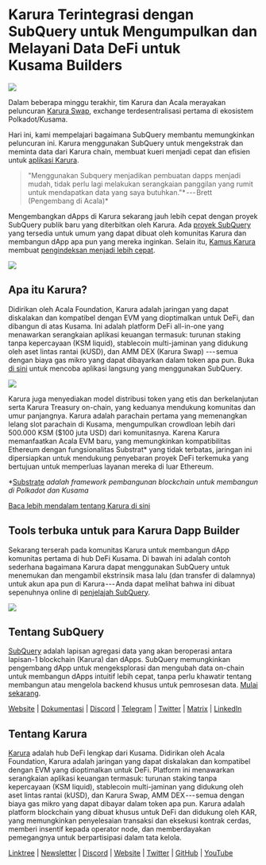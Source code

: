 # Karura Terintegrasi dengan SubQuery untuk Mengumpulkan dan Melayani Data DeFi untuk Kusama Builders

![](https://cdn-images-1.medium.com/max/1600/0*EBj5be1webNUchfi)

Dalam beberapa minggu terakhir, tim Karura dan Acala merayakan peluncuran [Karura Swap](https://apps.karura.network/), exchange terdesentralisasi pertama di ekosistem Polkadot/Kusama.

Hari ini, kami mempelajari bagaimana SubQuery membantu memungkinkan peluncuran ini. Karura menggunakan SubQuery untuk mengekstrak dan meminta data dari Karura chain, membuat kueri menjadi cepat dan efisien untuk [aplikasi Karura](https://apps.karura.network/).

> "Menggunakan Subquery menjadikan pembuatan dapps menjadi mudah, tidak perlu lagi melakukan serangkaian panggilan yang rumit untuk mendapatkan data yang saya butuhkan."* --- Brett (Pengembang di Acala)*

Mengembangkan dApps di Karura sekarang jauh lebih cepat dengan proyek SubQuery publik baru yang diterbitkan oleh Karura. Ada [proyek SubQuery](https://explorer.subquery.network/subquery/AcalaNetwork/karura) yang tersedia untuk umum yang dapat dibuat oleh komunitas Karura dan membangun dApp apa pun yang mereka inginkan. Selain itu, [Kamus Karura](https://explorer.subquery.network/subquery/AcalaNetwork/karura-dictionary) membuat [pengindeksan menjadi lebih cepat](https://subquery.medium.com/subquerys-just-got-a-lot-faster-with-the-dictionary-8a7a1447574).

![](https://cdn-images-1.medium.com/max/1600/1*vvI_pI93mhe4kzSNQ2yMoQ.png)

## Apa itu Karura?

Didirikan oleh Acala Foundation, Karura adalah jaringan yang dapat diskalakan dan kompatibel dengan EVM yang dioptimalkan untuk DeFi, dan dibangun di atas Kusama. Ini adalah platform DeFi all-in-one yang menawarkan serangkaian aplikasi keuangan termasuk: turunan staking tanpa kepercayaan (KSM liquid), stablecoin multi-jaminan yang didukung oleh aset lintas rantai (kUSD), dan AMM DEX (Karura Swap) --- semua dengan biaya gas mikro yang dapat dibayarkan dalam token apa pun. Buka [di sini](http://apps.karura.network) untuk mencoba aplikasi langsung yang menggunakan SubQuery.

![](https://cdn-images-1.medium.com/max/1600/0*g174RcFJwJcw2ITS)

Karura juga menyediakan model distribusi token yang etis dan berkelanjutan serta Karura Treasury on-chain, yang keduanya mendukung komunitas dan umur panjangnya. Karura adalah parachain pertama yang memenangkan lelang slot parachain di Kusama, mengumpulkan crowdloan lebih dari 500.000 KSM ($100 juta USD) dari komunitasnya. Karena Karura memanfaatkan Acala EVM baru, yang memungkinkan kompatibilitas Ethereum dengan fungsionalitas Substrat* yang tidak terbatas, jaringan ini dipersiapkan untuk mendukung penyebaran proyek DeFi terkemuka yang bertujuan untuk memperluas layanan mereka di luar Ethereum.

*[Substrate](http://substrate.dev/) *adalah framework pembangunan blockchain untuk membangun di Polkadot dan Kusama*

[Baca lebih mendalam tentang Karura di sini](https://medium.com/acalanetwork/countdown-to-karura-a-deep-dive-on-the-defi-hub-of-kusama-410066fc1e1f)

## Tools terbuka untuk para Karura Dapp Builder

Sekarang terserah pada komunitas Karura untuk membangun dApp komunitas pertama di hub DeFi Kusama. Di bawah ini adalah contoh sederhana bagaimana Karura dapat menggunakan SubQuery untuk menemukan dan mengambil ekstrinsik masa lalu (dan transfer di dalamnya) untuk akun apa pun di Karura --- Anda dapat melihat bahwa ini dibuat sepenuhnya online di [penjelajah SubQuery](https://explorer.subquery.network/subquery/AcalaNetwork/karura).

![](https://cdn-images-1.medium.com/max/1600/0*t6stH0LeQC8M5fSp)

## Tentang SubQuery

[SubQuery](https://subquery.network/) adalah lapisan agregasi data yang akan beroperasi antara lapisan-1 blockchain (Karura) dan dApps. SubQuery memungkinkan pengembang dApp untuk mengeksplorasi dan mengubah data on-chain untuk membangun dApps intuitif lebih cepat, tanpa perlu khawatir tentang membangun atau mengelola backend khusus untuk pemrosesan data. [Mulai sekarang](https://doc.subquery.network/).

[Website](https://subquery.network/) | [Dokumentasi](https://doc.subquery.network/) | [Discord](https://discord.com/invite/78zg8aBSMG) | [Telegram](https://t.me/subquerynetwork) | [Twitter](https://twitter.com/subquerynetwork) | [Matrix](https://matrix.to/#/#subquery:matrix.org) | [LinkedIn](https://www.linkedin.com/company/subquery)

## Tentang Karura

[Karura](http://acala.network/karura) adalah hub DeFi lengkap dari Kusama. Didirikan oleh Acala Foundation, Karura adalah jaringan yang dapat diskalakan dan kompatibel dengan EVM yang dioptimalkan untuk DeFi. Platform ini menawarkan serangkaian aplikasi keuangan termasuk: turunan staking tanpa kepercayaan (KSM liquid), stablecoin multi-jaminan yang didukung oleh aset lintas rantai (kUSD), dan Karura Swap, AMM DEX --- semua dengan biaya gas mikro yang dapat dibayar dalam token apa pun. Karura adalah platform blockchain yang dibuat khusus untuk DeFi dan didukung oleh KAR, yang memungkinkan penyelesaian transaksi dan eksekusi kontrak cerdas, memberi insentif kepada operator node, dan memberdayakan pemegangnya untuk berpartisipasi dalam tata kelola.

[Linktree](http://linktr.ee/karuranetwork) | [Newsletter](https://share.hsforms.com/1X9RxkXk-R62I0VNbATaDXw4h8qc) | [Discord](https://discord.gg/vdbFVCH) | [Website](http://acala.network/karura) | [Twitter](https://twitter.com/KaruraNetwork) | [GitHub](https://github.com/AcalaNetwork/Acala) | [YouTube](http://youtube.com/c/acalanetwork)